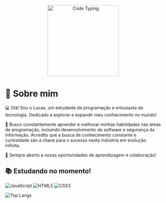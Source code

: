 <div align="center">

<img src="assets\images\a1.avif" alt="Code Typing" min-width="200px" max-width="200px" width="230px" >
</div>


<div align="left">

# 🦅 Sobre mim

💻 Olá! Sou o Lucas, um estudante de programação e entusiasta da tecnologia. Dedicado a explorar e expandir meu conhecimento no mundo!

🌱 Busco constantemente aprender e melhorar minhas habilidades nas áreas de programação, incluindo desenvolvimento de software e segurança da informação. Acredito que a busca de conhecimento constante e curiosidade são a chave para o sucesso nesta indústria em evolução infinita.

💼 Sempre aberto a novas oportunidades de aprendizagem e colaboração! 


## 📚 Estudando no momento!
![JavaScript](https://img.shields.io/badge/JavaScript-F7DF1E?style=for-the-badge&logo=javascript&logoColor=black) 
![HTML5](https://img.shields.io/badge/HTML5-E34F26?style=for-the-badge&logo=html5&logoColor=white) 
![CSS3](https://img.shields.io/badge/CSS3-1572B6?style=for-the-badge&logo=css3&logoColor=white) 

![Top Langs](https://github-readme-stats-git-masterrstaa-rickstaa.vercel.app/api/top-langs/?username=arevaloL&theme=apprentice&layout=compact&locale=pt-br&bg_color=000&&text_color=FFF)

